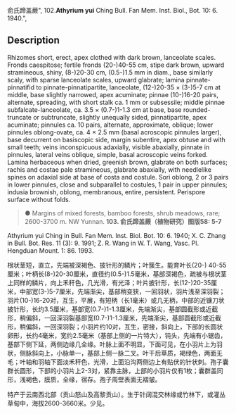 俞氏蹄盖蕨",
102.**Athyrium yui** Ching Bull. Fan Mem. Inst. Biol., Bot. 10: 6. 1940.",

## Description
Rhizomes short, erect, apex clothed with dark brown, lanceolate scales. Fronds caespitose; fertile fronds (20-)40-55 cm, stipe dark brown, upward stramineous, shiny, (8-)20-30 cm, (0.5-)1.5 mm in diam., base similarly scaly, with sparse lanceolate scales, upward glabrate; lamina pinnate-pinnatifid to pinnate-pinnatipartite, lanceolate, (12-)20-35 × (3-)5-7 cm at middle, base slightly narrowed, apex acuminate; pinnae (10-)16-20 pairs, alternate, spreading, with short stalk ca. 1 mm or subsessile; middle pinnae subfalcate-lanceolate, ca. 3.5 × (0.7-)1-1.3 cm at base, base rounded-truncate or subtruncate, slightly unequally sided, pinnatipartite, apex acuminate; pinnules ca. 10 pairs, alternate, approximate, oblique; lower pinnules oblong-ovate, ca. 4 × 2.5 mm (basal acroscopic pinnules larger), base decurrent on basiscopic side, margin subentire, apex obtuse and with small teeth; veins inconspicuous adaxially, visible abaxially, pinnate in pinnules, lateral veins oblique, simple, basal acroscopic veins forked. Lamina herbaceous when dried, greenish brown, glabrate on both surfaces; rachis and costae pale stramineous, glabrate abaxially, with needlelike spines on adaxial side at base of costa and costule. Sori oblong, 2 or 3 pairs in lower pinnules, close and subparallel to costules, 1 pair in upper pinnules; indusia brownish, oblong, membranous, entire, persistent. Perispore surface without folds.

> ● Margins of mixed forests, bamboo forests, shrub meadows, rare; 2600-3700 m. NW Yunnan.
**103. 俞氏蹄盖蕨（植物研究）图版58: 5-7**

Athyrium yui Ching in Bull. Fan Mem. Inst. Biol. Bot. 10: 6. 1940; X. C. Zhang in Bull. Bot. Res. 11 (3): 9. 1991; Z. R. Wang in W. T. Wang, Vasc. Pl. Hengduan Mount. 1: 86. 1993.

根状茎短，直立，先端被深褐色、披针形的鳞片；叶簇生。能育叶长(20-) 40-55厘米；叶柄长(8-)20-30厘米，直径约(0.5-)1.5毫米，基部深褐色，疏被与根状茎上同样的鳞片，向上禾秆色，几光滑，有光泽；叶片披针形，长(12-)20-35厘米，中部宽(3-)5-7厘米，先端渐尖，基部稍变狭，一回羽状，羽片浅至深羽裂；羽片(10-)16-20对，互生，平展，有短柄（长1毫米）或几无柄，中部的近镰刀状披针形，长约3.5厘米，基部宽(0.7-)1-1.3厘米，先端渐尖，基部圆截形或近截形，稍偏斜，一回深羽裂基部宽(0.7-)1-1.3厘米，先端渐尖，基部圆截形或近截形，稍偏斜，一回深羽裂；小羽片约10对，互生，密接，斜向上，下部的长圆状卵形，长约4毫米，宽约2.5毫米（基部上侧的一片特大），钝头，先端有小锯齿，基部下侧下延，两侧边缘几全缘。叶脉上面不明显，下面可见，在小羽片上为羽状，侧脉斜向上，小脉单一，基部上侧一脉二叉。叶干后草质，褐绿色，两面无毛；叶轴和羽轴下面淡禾秆色，光滑，上面沿沟两侧边上有贴伏的针状刺。孢子囊群长圆形，下部的小羽片上2-3对，紧靠主脉，上部的小羽片仅有1枚；囊群盖同形，浅褐色，膜质，全缘，宿存。孢子周壁表面无褶皱。

特产于云南西北部（贡山怒山及高黎贡山）。生于针阔混交林缘或竹林下，或灌丛草甸中，海拔2600-3660米。少见。
